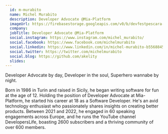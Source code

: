```yaml
---
  id: m-murabito
  name: Michel Murabito
  description: Developer Advocate @Mia-Platform
  imageUrl: https://firebasestorage.googleapis.com/v0/b/devfestpescara-2023.appspot.com/o/speakers%2Fm-murabito.png?alt=media&token=03a65148-01a0-4972-8895-8a0c3f65ee5c
  company: 
  jobTitle: Developer Advocate @Mia-Platform
  social.instagram: https://www.instagram.com/michel_murabito/
  social.facebook: https://www.facebook.com/michelmurabito
  social.linkedin: https://www.linkedin.com/in/michel-murabito-b5568845
  social.twitter: https://twitter.com/michelmurabito
  social.blog: https://github.com/akelity
  slides: 
---
```

Developer Advocate by day,
Developer in the soul,
Superhero wannabe by night.

Born in 1986 in Turin and raised in Sicily, he began writing software for fun at the age of 12. Holding the position of Developer Advocate at Mia-Platform, he started his career at 18 as a Software Developer. He's an avid technology enthusiast who passionately shares insights on creating better products. Between 2021 and 2022, he engaged in 60 speaking engagements across Europe, and he runs the YouTube channel DevelopersLife, boasting 2600 subscribers and a thriving community of over 600 members.
  